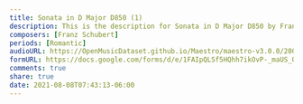 ```yaml
---
title: Sonata in D Major D850 (1)
description: This is the description for Sonata in D Major D850 by Franz Schubert
composers: [Franz Schubert]
periods: [Romantic]
audioURL: https://OpenMusicDataset.github.io/Maestro/maestro-v3.0.0/2004/MIDI-Unprocessed_XP_15_R2_2004_01_ORIG_MID--AUDIO_15_R2_2004_01_Track01_wav.midi
formURL: https://docs.google.com/forms/d/e/1FAIpQLSf5HQhh7ikOvP-_maUS_OY-ZQMYVA-6Jqtm0yp3rnMnMuwlZQ/viewform
comments: true
share: true
date: 2021-08-08T07:43:13-06:00
---
```


